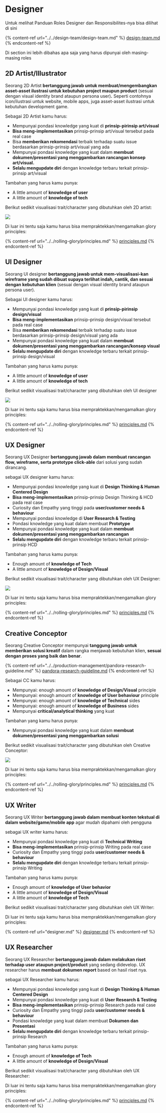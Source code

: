# Designer

Untuk melihat Panduan Roles Designer dan Responsibilites-nya bisa dilihat di sini

{% content-ref url="../../design-team/design-team.md" %}
[design-team.md](../../design-team/design-team.md)
{% endcontent-ref %}

Di section ini lebih dibahas apa saja yang harus dipunyai oleh masing-masing roles

## 2D Artist/Illustrator

Seorang 2D Artist **bertanggung jawab untuk membuat/mengembangkan asset-asset ilustrasi untuk kebutuhan project maupun product** (sesuai dengan visual identity brand ataupun persona user)**.** Seperti contohnya icon/ilustrasi untuk website, mobile apps, juga asset-asset ilustrasi untuk kebutuhan development game. &#x20;

Sebagai 2D Artist kamu harus:

* Mempunyai pondasi knowledge yang kuat di **prinsip-pirinsip art/visual**
* **Bisa meng-implementasikan** prinsip-prinsip art/visual tersebut pada real case
* Bisa **memberikan rekomendasi** terbaik terhadap suatu issue berdasarkan prinsip-prinsip art/visual yang ada
* Mempunyai pondasi knowledge yang kuat dalam **membuat dokumen/presentasi yang menggambarkan rancangan konsep art/visual.**
* **Selalu mengupdate diri** dengan knowledge terbaru terkait prinsip-prinsip art/visual

Tambahan yang harus kamu punya:

* A little amount of **knowledge of user**
* A little amount of **knowledge of tech**

Berikut sedikit visualisasi trait/character yang dibutuhkan oleh 2D artist:

![](../../.gitbook/assets/screen-shot-2020-11-18-at-10.45.29.png)

Di luar ini tentu saja kamu harus bisa mempraktekkan/mengamalkan glory principles:

{% content-ref url="../../rolling-glory/principles.md" %}
[principles.md](../../rolling-glory/principles.md)
{% endcontent-ref %}



## UI Designer

Seorang UI designer **bertanggung jawab untuk mem-visualisasi-kan wireframe yang sudah dibuat supaya terlihat indah, cantik, dan sesuai dengan kebutuhan klien** (sesuai dengan visual identity brand ataupun persona user).

Sebagai UI designer kamu harus:

* Mempunyai pondasi knowledge yang kuat di **prinsip-pirinsip design/visual**
* **Bisa meng-implementasikan** prinsip-prinsip design/visual tersebut pada real case
* Bisa **memberikan rekomendasi** terbaik terhadap suatu issue berdasarkan prinsip-prinsip design/visual yang ada
* Mempunyai pondasi knowledge yang kuat dalam **membuat dokumen/presentasi yang menggambarkan rancangan/konsep visual**
* **Selalu mengupdate diri** dengan knowledge terbaru terkait prinsip-prinsip design/visual

Tambahan yang harus kamu punya:

* A little amount of **knowledge of user**
* A little amount of **knowledge of tech**

Berikut sedikit visualisasi trait/character yang dibutuhkan oleh UI designer

![](../../.gitbook/assets/screen-shot-2020-11-11-at-09.29.45.png)

Di luar ini tentu saja kamu harus bisa mempraktekkan/mengamalkan glory principles:

{% content-ref url="../../rolling-glory/principles.md" %}
[principles.md](../../rolling-glory/principles.md)
{% endcontent-ref %}

## UX Designer

Seorang UX Designer **bertanggung jawab dalam membuat rancangan flow, wireframe, serta prototype click-able** dari solusi yang sudah dirancang.

sebagai UX designer kamu harus:

* Mempunyai pondasi knowledge yang kuat di **Design Thinking & Human Centered Design**
* **Bisa meng-implementasikan** prinsip-prinsip Design Thinking & HCD pada real case
* Curiosity dan Empathy yang tinggi pada **user/customer needs & behaviour**
* Mempunyai pondasi knowledge di **User Research & Testing**
* Pondasi knowledge yang kuat dalam membuat **Prototype**
* Mempunyai pondasi knowledge yang kuat dalam **membuat dokumen/presentasi yang menggambarkan rancangan**
* **Selalu mengupdate diri** dengan knowledge terbaru terkait prinsip-prinsip HCD

Tambahan yang harus kamu punya:

* Enough amount of **knowledge of Tech**
* A little amount of **knowledge of Design/Visual**

Berikut sedikit visualisasi trait/character yang dibutuhkan oleh UX Designer:

![](../../.gitbook/assets/screen-shot-2020-11-11-at-09.40.38.png)

Di luar ini tentu saja kamu harus bisa mempraktekkan/mengamalkan glory principles:

{% content-ref url="../../rolling-glory/principles.md" %}
[principles.md](../../rolling-glory/principles.md)
{% endcontent-ref %}

## Creative Conceptor

Seorang Creative Conceptor mempunyai **tanggung jawab untuk memberikan solusi kreatif** dalam rangka menjawab kebutuhan klien, **sesuai dengan proses yang baik dan benar**.&#x20;

{% content-ref url="../../production-management/pandora-research-guideline.md" %}
[pandora-research-guideline.md](../../production-management/pandora-research-guideline.md)
{% endcontent-ref %}

Sebagai CC kamu harus:

* Mempunyai: enough amount of **knowledge of Design/Visual** principle
* Mempunyai: enough amount of **knowledge of User behaviour** principle
* Mempunyai: enough amount of **knowledge of Technical** sides
* Mempunyai: enough amount of **knowledge of Business** sides
* Mempunyai **critical/analytical thinking** yang kuat

Tambahan yang kamu harus punya:

* Mempunyai pondasi knowledge yang kuat dalam **membuat dokumen/presentasi yang menggambarkan solusi**

Berikut sedikit visualisasi trait/character yang dibutuhkan oleh Creative Conceptor:

![](../../.gitbook/assets/screen-shot-2020-11-11-at-09.51.07.png)

Di luar ini tentu saja kamu harus bisa mempraktekkan/mengamalkan glory principles:&#x20;

{% content-ref url="../../rolling-glory/principles.md" %}
[principles.md](../../rolling-glory/principles.md)
{% endcontent-ref %}

## UX Writer

Seorang UX Writer **bertanggung jawab dalam membuat konten tekstual di dalam website/game/mobile app** agar mudah dipahami oleh pengguna

sebagai UX writer kamu harus:

* Mempunyai pondasi knowledge yang kuat di **Technical Writing**
* **Bisa meng-implementasikan** prinsip-prinsip Writing pada real case
* Curiosity dan Empathy yang tinggi pada **user/customer needs & behaviour**
* **Selalu mengupdate diri** dengan knowledge terbaru terkait prinsip-prinsip Writing

Tambahan yang harus kamu punya:

* Enough amount of **knowledge of User behavior**
* A little amount of **knowledge of Design/Visual**
* A little amount of **knowledge of Tech**

Berikut sedikit visualisasi trait/character yang dibutuhkan oleh UX Writer:

Di luar ini tentu saja kamu harus bisa mempraktekkan/mengamalkan glory principles:&#x20;

{% content-ref url="designer.md" %}
[designer.md](designer.md)
{% endcontent-ref %}

## UX Researcher

Seorang UX Researcher **bertanggung jawab dalam melakukan riset terhadap user ataupun project/product** yang sedang didevelop. UX researcher harus **membuat dokumen report** based on hasil riset nya.

sebagai UX Researcher kamu harus:

* Mempunyai pondasi knowledge yang kuat di **Design Thinking & Human Centered Design**
* Mempunyai pondasi knowledge yang kuat di **User Research & Testing**
* **Bisa meng-implementasikan** prinsip-prinsip Research pada real case
* Curiosity dan Empathy yang tinggi pada **user/customer needs & behaviour**
* Pondasi knowledge yang kuat dalam membuat **Dokumen dan Presentasi**
* **Selalu mengupdate diri** dengan knowledge terbaru terkait prinsip-prinsip Research

Tambahan yang harus kamu punya:

* Enough amount of **knowledge of Tech**
* A little amount of **knowledge of Design/Visual**

Berikut sedikit visualisasi trait/character yang dibutuhkan oleh UX Researcher:

Di luar ini tentu saja kamu harus bisa mempraktekkan/mengamalkan glory principles:&#x20;

{% content-ref url="../../rolling-glory/principles.md" %}
[principles.md](../../rolling-glory/principles.md)
{% endcontent-ref %}

